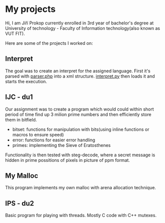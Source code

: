 # My projects

Hi, I am Jiří Prokop currently enrolled in 3rd year of bachelor's degree at University of technology - Faculty of Information technology(also known as VUT FIT).

Here are some of the projects I worked on:

## Interpret
The goal was to create an interpret for the assigned language. First it's parsed with [parser.php](interpret/parse.php) into a xml structure. 
[interpret.py](interpret/interpret.py) then loads it and starts the execution.

## IJC - du1

Our assignment was to create a program which would could within short period of time find up 3 milion prime numbers and then efficiently store them in bitfield. 

- bitset: functions for manipulation with bits(using inline functions or macros to ensure speed)
- error: functions for easier error handling
- primes: implementing the Sieve of Eratosthenes
       
Functionality is then tested with steg-decode, where a secret message is hidden in prime possitions of pixels in picture of ppm format.

## My Malloc
This program implements my own malloc with arena allocation technique.

## IPS - du2
Basic program for playing with threads. Mostly C code with C++ mutexes.
